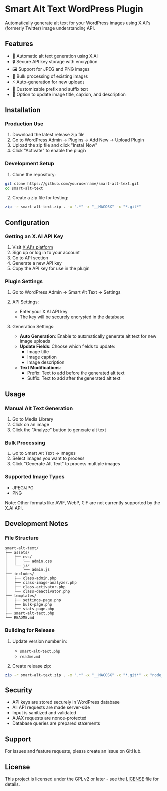 # Smart Alt Text WordPress Plugin

Automatically generate alt text for your WordPress images using X.AI's (formerly Twitter) image understanding API.

## Features

- 🤖 Automatic alt text generation using X.AI
- 🔒 Secure API key storage with encryption
- 🖼️ Support for JPEG and PNG images
- 🔄 Bulk processing of existing images
- ⚡ Auto-generation for new uploads
- 📝 Customizable prefix and suffix text
- 🎯 Option to update image title, caption, and description

## Installation

### Production Use

1. Download the latest release zip file
2. Go to WordPress Admin → Plugins → Add New → Upload Plugin
3. Upload the zip file and click "Install Now"
4. Click "Activate" to enable the plugin

### Development Setup

1. Clone the repository:
```bash
git clone https://github.com/yourusername/smart-alt-text.git
cd smart-alt-text
```

2. Create a zip file for testing:
```bash
zip -r smart-alt-text.zip . -x ".*" -x "__MACOSX" -x "*.git*"
```

## Configuration

### Getting an X.AI API Key

1. Visit [X.AI's platform](https://x.ai)
2. Sign up or log in to your account
3. Go to API section
4. Generate a new API key
5. Copy the API key for use in the plugin

### Plugin Settings

1. Go to WordPress Admin → Smart Alt Text → Settings

2. API Settings:
   - Enter your X.AI API key
   - The key will be securely encrypted in the database

3. Generation Settings:
   - **Auto Generation**: Enable to automatically generate alt text for new image uploads
   - **Update Fields**: Choose which fields to update:
     - Image title
     - Image caption
     - Image description
   - **Text Modifications**:
     - Prefix: Text to add before the generated alt text
     - Suffix: Text to add after the generated alt text

## Usage

### Manual Alt Text Generation

1. Go to Media Library
2. Click on an image
3. Click the "Analyze" button to generate alt text

### Bulk Processing

1. Go to Smart Alt Text → Images
2. Select images you want to process
3. Click "Generate Alt Text" to process multiple images

### Supported Image Types

- JPEG/JPG
- PNG

Note: Other formats like AVIF, WebP, GIF are not currently supported by the X.AI API.

## Development Notes

### File Structure

```
smart-alt-text/
├── assets/
│   ├── css/
│   │   └── admin.css
│   └── js/
│       └── admin.js
├── includes/
│   ├── class-admin.php
│   ├── class-image-analyzer.php
│   ├── class-activator.php
│   └── class-deactivator.php
├── templates/
│   ├── settings-page.php
│   ├── bulk-page.php
│   └── stats-page.php
├── smart-alt-text.php
└── README.md
```

### Building for Release

1. Update version number in:
   - `smart-alt-text.php`
   - `readme.md`

2. Create release zip:
```bash
zip -r smart-alt-text.zip . -x ".*" -x "__MACOSX" -x "*.git*" -x "node_modules/*" -x "tests/*"
```

## Security

- API keys are stored securely in WordPress database
- All API requests are made server-side
- Input is sanitized and validated
- AJAX requests are nonce-protected
- Database queries are prepared statements

## Support

For issues and feature requests, please create an issue on GitHub.

## License

This project is licensed under the GPL v2 or later - see the [LICENSE](LICENSE) file for details. 
